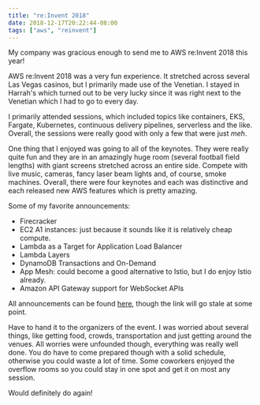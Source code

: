 ```yaml
---
title: "re:Invent 2018"
date: 2018-12-17T20:22:44-08:00
tags: ["aws", "reinvent"]
---
```


My company was gracious enough to send me to AWS re:Invent 2018 this year!

<!--more-->

AWS re:Invent 2018 was a very fun experience.  It stretched across several Las Vegas casinos, but I primarily made use of the Venetian.  I stayed in Harrah's which turned out to be very lucky since it was right next to the Venetian which I had to go to every day.

I primarily attended sessions, which included topics like containers, EKS, Fargate, Kubernetes, continuous delivery pipelines, serverless and the like.  Overall, the sessions were really good with only a few that were just _meh_.

One thing that I enjoyed was going to all of the keynotes.  They were really quite fun and they are in an amazingly huge room (several football field lengths) with giant screens stretched across an entire side.  Compete with live music, cameras, fancy laser beam lights and, of course, smoke machines.  Overall, there were four keynotes and each was distinctive and each released new AWS features which is pretty amazing.

Some of my favorite announcements:

* Firecracker
* EC2 A1 instances: just because it sounds like it is relatively cheap compute.
* Lambda as a Target for Application Load Balancer﻿
* Lambda Layers
* DynamoDB Transactions﻿ and On-Demand
* App Mesh: could become a good alternative to Istio, but I do enjoy Istio already.
* Amazon API Gateway support for WebSocket APIs

All announcements can be found [here](https://aws.amazon.com/new/reinvent/), though the link will go stale at some point.

Have to hand it to the organizers of the event.  I was worried about several things, like getting food, crowds, transportation and just getting around the venues.  All worries were unfounded though, everything was really well done.  You do have to come prepared though with a solid schedule, otherwise you could waste a lot of time.  Some coworkers enjoyed the overflow rooms so you could stay in one spot and get it on most any session.

Would definitely do again!
